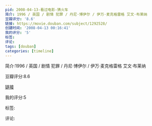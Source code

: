 ```yaml
---
pid: 2008-04-13-看过电影-猜火车
简介: 1996 / 英国 / 剧情 犯罪 / 丹尼·博伊尔 / 伊万·麦克格雷格 艾文·布莱纳
豆瓣评分: '8.6'
链接: https://movie.douban.com/subject/1292528/
创建时间: '2008-04-13 00:16:41'
我的评分: '5'
标签:
评论:
tags: [douban]
categories: [timeline]
---
```

简介:1996 / 英国 / 剧情 犯罪 / 丹尼·博伊尔 / 伊万·麦克格雷格 艾文·布莱纳

豆瓣评分:8.6

[链接](https://movie.douban.com/subject/1292528/)

我的评分:5

标签:

评论:

